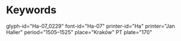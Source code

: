 # Keywords
glyph-id="Ha-07_0229"
font-id="Ha-07"
printer-id="Ha"
printer="Jan Haller"
period="1505–1525"
place="Kraków"
PT plate="170"
